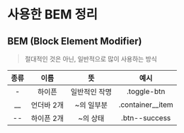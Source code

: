 # 사용한 BEM 정리

## BEM (Block Element Modifier)

> 절대적인 것은 아닌, 일반적으로 많이 사용하는 방식

| 종류 |    이름    |      뜻       |        예시        |
| :--: | :--------: | :-----------: | :----------------: |
|  -   |   하이픈   | 일반적인 작명 |    .toggle-btn     |
| \_\_ | 언더바 2개 |  ~의 일부분   | .container\_\_item |
|  --  | 하이픈 2개 |   ~의 상태    |   .btn--success    |
